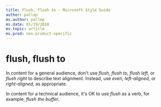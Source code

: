 ```yaml
---
title: flush, flush to - Microsoft Style Guide
author: pallep
ms.author: pallep
ms.date: 01/19/2018
ms.topic: article
ms.prod: non-product-specific
---
```


# flush, flush to

In content for a general audience, don't use *flush, flush to, flush left,* or *flush right* to describe text alignment. Instead, use *even, left-aligned,* or *right-aligned,* as appropriate.

In content for a technical audience, it's OK to use *flush* as a verb, for example, *flush the buffer*.
